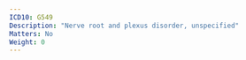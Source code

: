 ```yaml
---
ICD10: G549
Description: "Nerve root and plexus disorder, unspecified"
Matters: No
Weight: 0
---
```


